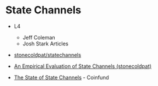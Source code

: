 # State Channels

* L4
    * Jeff Coleman
    * Josh Stark Articles

* [stonecoldpat/statechannels](https://github.com/stonecoldpat/statechannels)
* [An Empirical Evaluation of State Channels (stonecoldpat)](https://github.com/stonecoldpat/empirical-evaluation-state-channels)

* [The State of State Channels](https://blog.coinfund.io/the-state-of-state-channels-2018-edition-f5492134ab96) - Coinfund

